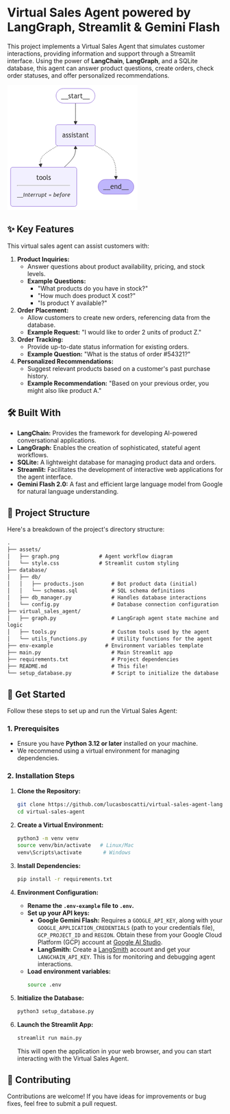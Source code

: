 # Virtual Sales Agent powered by LangGraph, Streamlit & Gemini Flash

This project implements a Virtual Sales Agent that simulates customer interactions, providing information and support through a Streamlit interface. Using the power of **LangChain**, **LangGraph**, and a SQLite database, this agent can answer product questions, create orders, check order statuses, and offer personalized recommendations.

![Virtual Sales Agent Interaction Flow](./assets/graph.png "Virtual Sales Agent Interaction Flow")

## ✨ Key Features

This virtual sales agent can assist customers with:

1.  **Product Inquiries:**
    *   Answer questions about product availability, pricing, and stock levels.
    *   **Example Questions:**
        *   "What products do you have in stock?"
        *   "How much does product X cost?"
        *   "Is product Y available?"
2.  **Order Placement:**
    *   Allow customers to create new orders, referencing data from the database.
    *   **Example Request:** "I would like to order 2 units of product Z."
3.  **Order Tracking:**
    *   Provide up-to-date status information for existing orders.
    *   **Example Question:** "What is the status of order #54321?"
4.  **Personalized Recommendations:**
    *   Suggest relevant products based on a customer's past purchase history.
    *   **Example Recommendation:** "Based on your previous order, you might also like product A."

## 🛠️ Built With

*   **LangChain:** Provides the framework for developing AI-powered conversational applications.
*   **LangGraph:** Enables the creation of sophisticated, stateful agent workflows.
*   **SQLite:** A lightweight database for managing product data and orders.
*   **Streamlit:** Facilitates the development of interactive web applications for the agent interface.
*   **Gemini Flash 2.0:** A fast and efficient large language model from Google for natural language understanding.

## 📂 Project Structure

Here's a breakdown of the project's directory structure:

```
.
├── assets/
│   ├── graph.png             # Agent workflow diagram
│   └── style.css             # Streamlit custom styling
├── database/
│   ├── db/
│   │   ├── products.json         # Bot product data (initial)
│   │   └── schemas.sql           # SQL schema definitions
│   ├── db_manager.py             # Handles database interactions
│   └── config.py                 # Database connection configuration
├── virtual_sales_agent/
│   ├── graph.py                  # LangGraph agent state machine and logic
│   ├── tools.py                  # Custom tools used by the agent
│   └── utils_functions.py        # Utility functions for the agent
├── env-example                 # Environment variables template
├── main.py                       # Main Streamlit app
├── requirements.txt              # Project dependencies
├── README.md                     # This file!
└── setup_database.py             # Script to initialize the database
```

## 🚀 Get Started

Follow these steps to set up and run the Virtual Sales Agent:

### 1. Prerequisites

*   Ensure you have **Python 3.12 or later** installed on your machine.
*   We recommend using a virtual environment for managing dependencies.

### 2. Installation Steps

1.  **Clone the Repository:**
    ```bash
    git clone https://github.com/lucasboscatti/virtual-sales-agent-langgraph.git
    cd virtual-sales-agent
    ```

2.  **Create a Virtual Environment:**
    ```bash
    python3 -m venv venv
    source venv/bin/activate   # Linux/Mac
    venv\Scripts\activate       # Windows
    ```

3.  **Install Dependencies:**
    ```bash
    pip install -r requirements.txt
    ```

4.  **Environment Configuration:**
    *   **Rename the `.env-example` file to `.env`.**
    *   **Set up your API keys:**
        *   **Google Gemini Flash:** Requires a `GOOGLE_API_KEY`, along with your `GOOGLE_APPLICATION_CREDENTIALS` (path to your credentials file), `GCP_PROJECT_ID` and `REGION`. Obtain these from your Google Cloud Platform (GCP) account at [Google AI Studio](https://aistudio.google.com/).
        *   **LangSmith:** Create a [LangSmith](https://smith.langchain.com/) account and get your `LANGCHAIN_API_KEY`. This is for monitoring and debugging agent interactions.
    *   **Load environment variables:**
        ```bash
        source .env
        ```

5.  **Initialize the Database:**
    ```bash
    python3 setup_database.py
    ```

6.  **Launch the Streamlit App:**
    ```bash
    streamlit run main.py
    ```

    This will open the application in your web browser, and you can start interacting with the Virtual Sales Agent.

##  🤝 Contributing

Contributions are welcome! If you have ideas for improvements or bug fixes, feel free to submit a pull request.